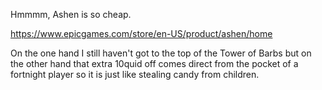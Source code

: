 Hmmmm, Ashen is so cheap.

https://www.epicgames.com/store/en-US/product/ashen/home

On the one hand I still haven't got to the top of the Tower of Barbs but on the other hand that extra 10quid off comes direct from the pocket of a fortnight player so it is just like stealing candy from children.